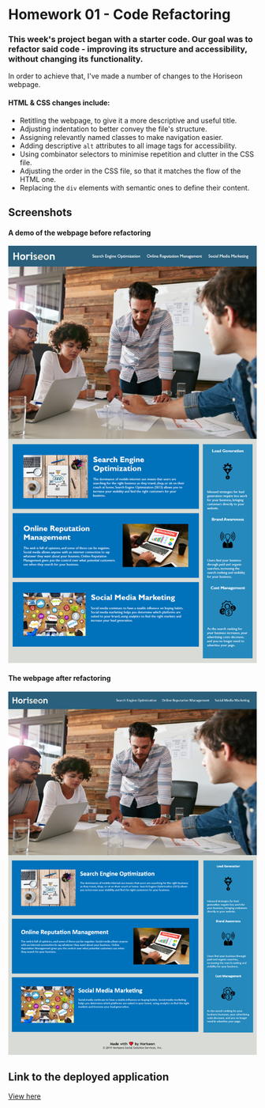 # Homework 01 - Code Refactoring

### This week's project began with a starter code. Our goal was to refactor said code - improving its structure and accessibility, without changing its functionality.

In order to achieve that, I've made a number of changes to the Horiseon webpage.

#### HTML & CSS changes include:

- Retitling the webpage, to give it a more descriptive and useful title.
- Adjusting indentation to better convey the file's structure.
- Assigning relevantly named classes to make navigation easier.
- Adding descriptive `alt` attributes to all image tags for accessibility.
- Using combinator selectors to minimise repetition and clutter in the CSS file.
- Adjusting the order in the CSS file, so that it matches the flow of the HTML one.
- Replacing the `div` elements with semantic ones to define their content.

## Screenshots

#### A demo of the webpage before refactoring

![Screenshot 1 - Full Page Before Refactoring](assets/images/01-html-css-git-homework-demo.png)

#### The webpage after refactoring

![Screenshot 2 - Full Page After Refactoring](assets/images/Screenshot_FullPage.png)

## Link to the deployed application

[View here](https://misha244.github.io/homework_1/)
